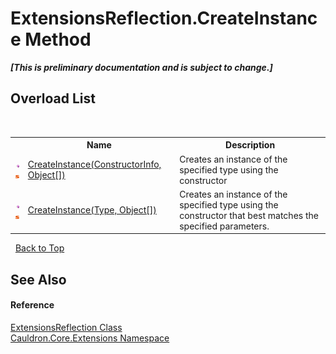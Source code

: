 # ExtensionsReflection.CreateInstance Method 
 _**\[This is preliminary documentation and is subject to change.\]**_


## Overload List
&nbsp;<table><tr><th></th><th>Name</th><th>Description</th></tr><tr><td>![Public method](media/pubmethod.gif "Public method")![Static member](media/static.gif "Static member")</td><td><a href="M_Cauldron_Core_Extensions_ExtensionsReflection_CreateInstance">CreateInstance(ConstructorInfo, Object[])</a></td><td>
Creates an instance of the specified type using the constructor</td></tr><tr><td>![Public method](media/pubmethod.gif "Public method")![Static member](media/static.gif "Static member")</td><td><a href="M_Cauldron_Core_Extensions_ExtensionsReflection_CreateInstance_1">CreateInstance(Type, Object[])</a></td><td>
Creates an instance of the specified type using the constructor that best matches the specified parameters.</td></tr></table>&nbsp;
<a href="#extensionsreflection.createinstance-method">Back to Top</a>

## See Also


#### Reference
<a href="T_Cauldron_Core_Extensions_ExtensionsReflection">ExtensionsReflection Class</a><br /><a href="N_Cauldron_Core_Extensions">Cauldron.Core.Extensions Namespace</a><br />